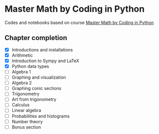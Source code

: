 # Master Math by Coding in Python

Codes and notebooks based on course [Master Math by Coding in Python](https://www.udemy.com/course/math-with-python/)

## Chapter completion

- [X] Introductions and installations
- [X] Arithmetic
- [X] Introduction to Sympy and LaTeX
- [X] Python data types
- [ ] Algebra 1
- [ ] Graphing and visualization
- [ ] Algebra 2
- [ ] Graphing conic sections
- [ ] Trigonometry
- [ ] Art from trigonometry
- [ ] Calculus
- [ ] Linear algebra
- [ ] Probabilities and histograms
- [ ] Number theory
- [ ] Bonus section
